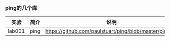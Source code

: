 ### ping的几个库

|实验|简介|说明|
|---|---|---|
|lab001|ping|https://github.com/paulstuart/ping/blob/master/ping.go|